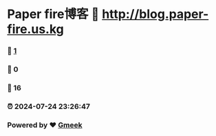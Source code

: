 # Paper fire博客 :link: http://blog.paper-fire.us.kg 
### :page_facing_up: [1](http://blog.paper-fire.us.kg/tag.html) 
### :speech_balloon: 0 
### :hibiscus: 16 
### :alarm_clock: 2024-07-24 23:26:47 
### Powered by :heart: [Gmeek](https://github.com/Meekdai/Gmeek)
